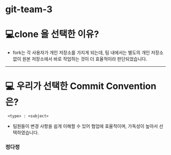 # git-team-3

# 💻clone 을 선택한 이유?
 - fork는 각 사용자가 개인 저장소를 가지게 되는데, 팀 내에서는 별도의 개인 저장소 없이 원본 저장소에서 바로 작업하는 것이 더 효율적이라 판단되었습니다.

 ---

 # 💻 우리가 선택한 Commit Convention 은?
  ``` 
   <type> : <subject> 
 ```
  - 팀원들이 변경 사항을 쉽게 이해할 수 있어 협업에 효율적이며, 가독성이 높아서 선택하였습니다.

  ### 정다정